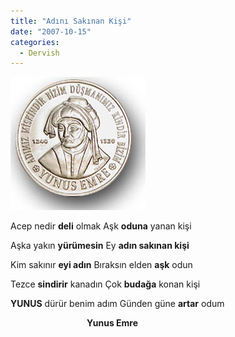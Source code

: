 ```yaml
---
title: "Adını Sakınan Kişi"
date: "2007-10-15"
categories: 
  - Dervish
---
```


[![yunusemre.jpg](../uploads/2007/10/yunusemre.jpg)](../uploads/2007/10/yunusemre.jpg "yunusemre.jpg")

Acep nedir **deli** olmak Aşk **oduna** yanan kişi

Aşka yakın **yürümesin** Ey **adın sakınan kişi**

Kim sakınır **eyi adın** Bıraksın elden **aşk** odun

Tezce **sindirir** kanadın Çok **budağa** konan kişi

**YUNUS** dürür benim adım Günden güne **artar** odum

                               **Yunus Emre**
